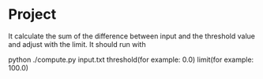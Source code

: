 # Project
It calculate the sum of the difference between input and the threshold value and adjust with the limit.
It should run with 

python ./compute.py input.txt threshold(for example: 0.0) limit(for example: 100.0)
